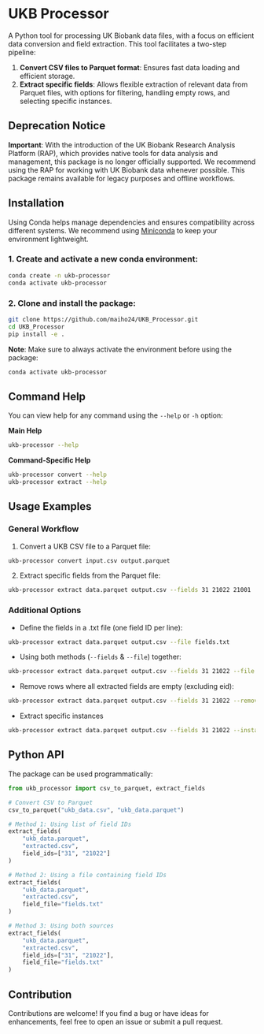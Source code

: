 # UKB Processor

A Python tool for processing UK Biobank data files, with a focus on efficient data conversion and field extraction. This tool facilitates a two-step pipeline:

1. **Convert CSV files to Parquet format**: Ensures fast data loading and efficient storage.
2. **Extract specific fields**: Allows flexible extraction of relevant data from Parquet files, with options for filtering, handling empty rows, and selecting specific instances.

## Deprecation Notice
**Important**: With the introduction of the UK Biobank Research Analysis Platform (RAP), which provides native tools for data analysis and management, this package is no longer officially supported. We recommend using the RAP for working with UK Biobank data whenever possible. This package remains available for legacy purposes and offline workflows.

## Installation

Using Conda helps manage dependencies and ensures compatibility across different systems. We recommend using [Miniconda](https://docs.conda.io/en/latest/miniconda.html) to keep your environment lightweight.

### 1. Create and activate a new conda environment:
```bash
conda create -n ukb-processor
conda activate ukb-processor
```

### 2. Clone and install the package:
```bash
git clone https://github.com/maiho24/UKB_Processor.git
cd UKB_Processor
pip install -e .
```

**Note**: Make sure to always activate the environment before using the package:
```bash
conda activate ukb-processor
```

## Command Help

You can view help for any command using the `--help` or `-h` option:

**Main Help**
```bash
ukb-processor --help
```

**Command-Specific Help**
```bash
ukb-processor convert --help
ukb-processor extract --help
```

## Usage Examples

### General Workflow

1. Convert a UKB CSV file to a Parquet file:
```bash
ukb-processor convert input.csv output.parquet
```

2. Extract specific fields from the Parquet file:
```bash
ukb-processor extract data.parquet output.csv --fields 31 21022 21001
```

### Additional Options

* Define the fields in a .txt file (one field ID per line):
```bash
ukb-processor extract data.parquet output.csv --file fields.txt
```

* Using both methods (`--fields` & `--file`) together:
```bash
ukb-processor extract data.parquet output.csv --fields 31 21022 --file fields.txt
```

* Remove rows where all extracted fields are empty (excluding eid):
```bash
ukb-processor extract data.parquet output.csv --fields 31 21022 --remove-empty
```

* Extract specific instances
```bash
ukb-processor extract data.parquet output.csv --fields 31 21022 --instance 1.0
```

## Python API

The package can be used programmatically:

```python
from ukb_processor import csv_to_parquet, extract_fields

# Convert CSV to Parquet
csv_to_parquet("ukb_data.csv", "ukb_data.parquet")

# Method 1: Using list of field IDs
extract_fields(
    "ukb_data.parquet",
    "extracted.csv",
    field_ids=["31", "21022"]
)

# Method 2: Using a file containing field IDs
extract_fields(
    "ukb_data.parquet",
    "extracted.csv",
    field_file="fields.txt"
)

# Method 3: Using both sources
extract_fields(
    "ukb_data.parquet",
    "extracted.csv",
    field_ids=["31", "21022"],
    field_file="fields.txt"
)
```

## Contribution
Contributions are welcome! If you find a bug or have ideas for enhancements, feel free to open an issue or submit a pull request.
